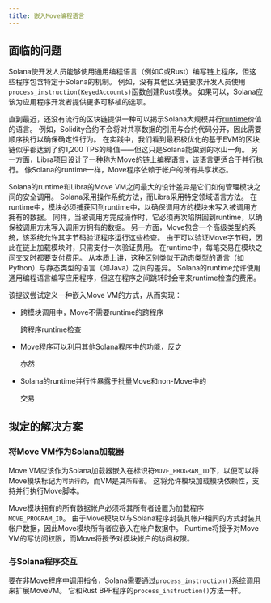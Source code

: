 ```yaml
---
title: 嵌入Move编程语言
---
```


## 面临的问题

Solana使开发人员能够使用通用编程语言（例如C或Rust）编写链上程序，但这些程序包含特定于Solana的机制。 例如，没有其他区块链要求开发人员使用`process_instruction(KeyedAccounts)`函数创建Rust模块。 如果可以，Solana应该为应用程序开发者提供更多可移植的选项。

直到最近，还没有流行的区块链提供一种可以揭示Solana大规模并行[runtime](../validator/runtime.md)价值的语言。 例如，Solidity合约不会将对共享数据的引用与合约代码分开，因此需要顺序执行以确保确定性行为。 在实践中，我们看到最积极优化的基于EVM的区块链似乎都达到了约1,200 TPS的峰值——但这只是Solana能做到的冰山一角。 另一方面，Libra项目设计了一种称为Move的链上编程语言，该语言更适合于并行执行。 像Solana的runtime一样，Move程序依赖于帐户的所有共享状态。

Solana的runtime和Libra的Move VM之间最大的设计差异是它们如何管理模块之间的安全调用。 Solana采用操作系统方法，而Libra采用特定领域语言方法。 在runtime中，模块必须捕获回到runtime中，以确保调用方的模块未写入被调用方拥有的数据。 同样，当被调用方完成操作时，它必须再次陷阱回到runtime，以确保被调用方未写入调用方拥有的数据。 另一方面，Move包含一个高级类型的系统，该系统允许其字节码验证程序运行这些检查。 由于可以验证Move字节码，因此在链上加载模块时，只需支付一次验证费用。 在runtime中，每笔交易在模块之间交叉时都要支付费用。 从本质上讲，这种区别类似于动态类型的语言（如Python）与静态类型的语言（如Java）之间的差异。 Solana的runtime允许使用通用编程语言编写应用程序，但这在程序之间跳转时会带来runtime检查的费用。

该提议尝试定义一种嵌入Move VM的方式，从而实现：

- 跨模块调用中，Move不需要runtime的跨程序

  跨程序runtime检查

- Move程序可以利用其他Solana程序中的功能，反之

  亦然

- Solana的runtime并行性暴露于批量Move和non-Move中的

  交易

## 拟定的解决方案

### 将Move VM作为Solana加载器

Move VM应该作为Solana加载器嵌入在标识符`MOVE_PROGRAM_ID`下，以便可以将Move模块标记为`可执行的`，而VM是其`所有者`。 这将允许模块加载模块依赖性，支持并行执行Move脚本。

Move模块拥有的所有数据帐户必须将其所有者设置为加载程序`MOVE_PROGRAM_ID`。 由于Move模块以与Solana程序封装其帐户相同的方式封装其帐户数据，因此Move模块所有者应嵌入在帐户数据中。 Runtime将授予对Move VM的写访问权限，而Move将授予对模块帐户的访问权限。

### 与Solana程序交互

要在非Move程序中调用指令，Solana需要通过`process_instruction()`系统调用来扩展MoveVM。 它和Rust BPF程序的`process_instruction()`方法一样。
